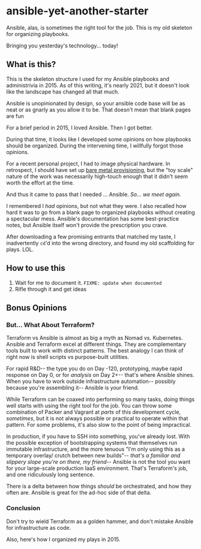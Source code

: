# ansible-yet-another-starter
Ansible, alas, is sometimes the right tool for the job. This is my old skeleton for organizing playbooks.

Bringing you yesterday's technology... today!

## What is this? 
This is the skeleton structure I used for my Ansible playbooks and administrivia in 2015. As of this writing, it's nearly 2021, but it doesn't look like the landscape has  changed all that much.

Ansible is unopinionated by design, so your ansible code base will be as neat or as gnarly as you allow it to be. That doesn't mean that blank pages are fun 

For a brief period in 2015, I loved Ansible. Then I got better. 

During that time, it looks like I developed some opinions on how playbooks should be organized. During the intervening time, I willfully forgot those opinions.

For a recent personal project, I had to image physical hardware. In retrospect, I should have set up [bare metal provisioning](https://rackn.com/rebar/), but the "toy scale" nature of the work was  necessarily high-touch enough that it didn't seem worth the effort at the time. 

And thus it came to pass that I needed ... Ansible. *So... we meet again.*

I remembered I *had* opinions, but not what they were. I also recalled how hard it was to go from a blank page to organized playbooks without creating a spectacular mess. Ansible's documentation has some best-practice notes, but Ansible itself won't provide the prescription you crave. 

After downloading a few promising entrants that matched my taste, I inadvertently `cd`'d into the wrong directory, and found my old scaffolding for plays. LOL. 

## How to use this
1. Wait for me to document it. `FIXME: update when documented`
2. Rifle through it and get ideas

## Bonus Opinions
### But...  What About Terraform? 
Terraform vs Ansible is almost as big a myth as Nomad vs. Kubernetes. Ansible and Terraform excel at different things. They are complementary tools built to work with distinct patterns. The best analogy I can think of right now is shell scripts vs purpose-built utilities. 

For rapid R&D-- the type you do on Day -120, prototyping, maybe rapid response on Day 0, or for *analysis* on Day 2+-- that's where Ansible shines. When you have to work outside infrastructure automation-- possibly because you're assembling it-- Ansible is your friend. 

While Terraform can be coaxed into performing so many tasks, doing things well starts with using the right tool for the job. You can throw some combination of Packer and Vagrant at *parts* of this development cycle, *sometimes*, but it is not always possible or practical to operate within that pattern. For some problems, it's also slow to the point of being impractical. 

In production, if you have to SSH into something, you've already lost. With the possible exception of bootstrapping systems that themselves run immutable infrastructure, and the more tenuous "I'm only using this as a temporary overlay/ crutch between new builds"-- *that's a familiar and slippery slope you're on there, my friend*-- Ansible is not the tool you want for your large-scale production IaaS environment. That's Terraform's job, and  one ridiculously long sentence. 

There is a delta between how things *should* be orchestrated, and how they often are. Ansible is great for the ad-hoc side of that delta. 

### Conclusion
Don't try to wield Terraform as a golden hammer, and don't mistake Ansible for infrastructure as code. 

Also, here's how I organized my plays in 2015. 
